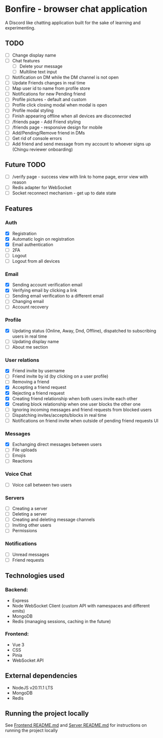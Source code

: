 # Bonfire - browser chat application

A Discord like chatting application built for the sake of learning and experimenting.

## TODO

- [ ] Change display name
- [ ] Chat features
  - [ ] Delete your message
  - [ ] Multiline text input
- [ ] Notification on DM while the DM channel is not open
- [ ] Update Friends changes in real time
- [ ] Map user id to name from profile store
- [ ] Notifications for new Pending friend
- [ ] Profile pictures - default and custom
- [ ] Profile click closing modal when modal is open
- [ ] Profile modal styling
- [ ] Finish appearing offline when all devices are disconnected
- [ ] /friends page - Add Friend styling
- [ ] /friends page - responsive design for mobile
- [ ] Add/Pending/Remove friend in DMs
- [ ] Get rid of console errors
- [ ] Add friend and send message from my account to whoever signs up (Chingu reviewer onboarding)

## Future TODO

- [ ] /verify page - success view with link to home page, error view with reason
- [ ] Redis adapter for WebSocket
- [ ] Socket reconnect mechanism - get up to date state

## Features

### Auth

- [x] Registration
- [x] Automatic login on registration
- [x] Email authentication
- [ ] 2FA
- [ ] Logout
- [ ] Logout from all devices

### Email

- [x] Sending account verification email
- [x] Verifying email by clicking a link
- [ ] Sending email verification to a different email
- [ ] Changing email
- [ ] Account recovery

### Profile

- [x] Updating status (Online, Away, Dnd, Offline), dispatched to subscribing users in real time
- [ ] Updating display name
- [ ] About me section

### User relations

- [x] Friend invite by username
- [ ] Friend invite by id (by clicking on a user profile)
- [ ] Removing a friend
- [x] Accepting a friend request
- [x] Rejecting a friend request
- [x] Creating friend relationship when both users invite each other
- [x] Creating block relationship when one user blocks the other one
- [ ] Ignoring incoming messages and friend requests from blocked users
- [ ] Dispatching invites/accepts/blocks in real time
- [ ] Notifications on friend invite when outside of pending friend requests UI

### Messages

- [x] Exchanging direct messages between users
- [ ] File uploads
- [ ] Emojis
- [ ] Reactions

### Voice Chat

- [ ] Voice call between two users

### Servers

- [ ] Creating a server
- [ ] Deleting a server
- [ ] Creating and deleting message channels
- [ ] Inviting other users
- [ ] Permissions

### Notifications

- [ ] Unread messages
- [ ] Friend requests

## Technologies used

### Backend:

- Express
- Node WebSocket Client (custom API with namespaces and different emits)
- MongoDB
- Redis (managing sessions, caching in the future)

### Frontend:

- Vue 3
- CSS
- Pinia
- WebSocket API

## External dependencies

- NodeJS v20.11.1 LTS
- MongoDB
- Redis

## Running the project locally

See [Frontend README.md](./frontend/README.md) and [Server README.md](./server/README.md)
for instructions on running the project locally
